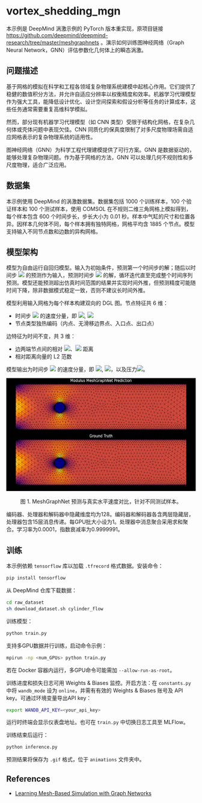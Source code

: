 
# vortex_shedding_mgn

本示例是 DeepMind 涡激示例的 PyTorch 版本重实现，原项目链接 <https://github.com/deepmind/deepmind-research/tree/master/meshgraphnets> 。演示如何训练图神经网络（Graph Neural Network，GNN）评估参数化几何体上的瞬态涡激。

## 问题描述

基于网格的模拟在科学和工程各领域复杂物理系统建模中起核心作用。它们提供了稳健的数值积分方法，并允许自适应分辨率以权衡精度和效率。机器学习代理模型作为强大工具，能降低设计优化、设计空间探索和假设分析等任务的计算成本，这些任务通常需要重复高维科学模拟。

然而，部分现有机器学习代理模型（如 CNN 类型）受限于结构化网格，在复杂几何体或壳体问题中表现欠佳。CNN 同质化的保真度限制了对多尺度物理场需自适应网格表示的复杂物理系统的适用性。

图神经网络（GNN）为科学工程代理建模提供了可行方案。GNN 是数据驱动的，能够处理复杂物理问题。作为基于网格的方法，GNN 可以处理几何不规则性和多尺度物理，适合广泛应用。

## 数据集

本示例使用 DeepMind 的涡激数据集。数据集包括 1000 个训练样本，100 个验证样本和 100 个测试样本，使用 COMSOL 在不规则二维三角网格上模拟得到，每个样本包含 600 个时间步长，步长大小为 0.01 秒。样本中气缸的尺寸和位置各异。因样本几何体不同，每个样本拥有独特网格，网格平均含 1885 个节点。模型支持输入不同节点数和边数的异构网格。

## 模型架构

模型为自由运行自回归模型。输入为初始条件，预测第一个时间步的解；随后以时间步 ![](https://latex.codecogs.com/svg.image?t) 的预测作为输入，预测时间步 ![](https://latex.codecogs.com/svg.image?t+1) 的解，循环迭代直至完成整个时间序列预测。模型还能预测超出仿真时间范围的结果并实现时间外推，但预测精度可能随时间下降，除非数据模式稳定一致，否则不建议长时间外推。

模型利用输入网格为每个样本构建双向的 DGL 图。节点特征共 6 维：

- 时间步 ![](https://latex.codecogs.com/svg.image?t) 的速度分量，即 ![](https://latex.codecogs.com/svg.image?u_{t}), ![](https://latex.codecogs.com/svg.image?v_{t}) 
- 节点类型独热编码（内点、无滑移边界点、入口点、出口点）

边特征为时间不变，共 3 维：

- 边两端节点间的相对 ![](https://latex.codecogs.com/svg.image?x)、![](https://latex.codecogs.com/svg.image?y) 距离  
- 相对距离向量的 L2 范数

模型输出为时间步 ![](https://latex.codecogs.com/svg.image?t+1) 的速度分量，即 ![](https://latex.codecogs.com/svg.image?u_{t+1}), ![](https://latex.codecogs.com/svg.image?v_{t+1})，以及压力![](https://latex.codecogs.com/svg.image?p_{t+1})。

<p align="center">
<img src="../../../doc/vortex_shedding.gif" height="300" alt="" align="center" />
<br><br>
图 1. MeshGraphNet 预测与真实水平速度对比，针对不同测试样本。
</p>

编码器、处理器和解码器中隐藏维度均为128。编码器和解码器各含两层隐藏层，处理器包含15层消息传递。每GPU批大小设为1。处理器中消息聚合采用求和聚合。学习率为0.0001，指数衰减率为0.9999991。  

## 训练

本示例依赖 `tensorflow` 库以加载 `.tfrecord` 格式数据。安装命令：

```bash
pip install tensorflow
```

从 DeepMind 仓库下载数据：

```bash
cd raw_dataset
sh download_dataset.sh cylinder_flow
```

训练模型：

```bash
python train.py
```

支持多GPU数据并行训练，启动命令示例：

```bash
mpirun -np <num_GPUs> python train.py
```

若在 Docker 容器内运行，多GPU命令可能需加 `--allow-run-as-root`。

训练进度和损失日志可用 Weights & Biases 监控。开启方法：在 `constants.py` 中将 `wandb_mode` 设为 `online`，并需有有效的 Weights & Biases 账号及 API key。可通过环境变量导出API key：

```bash
export WANDB_API_KEY=<your_api_key>
```

运行时终端会显示仪表盘地址。也可在 `train.py` 中切换日志工具至 MLFlow。

训练结束后运行：

```bash
python inference.py
```
预测结果将保存为 `.gif` 格式，位于 `animations` 文件夹中。

## References

- [Learning Mesh-Based Simulation with Graph Networks](https://arxiv.org/abs/2010.03409)